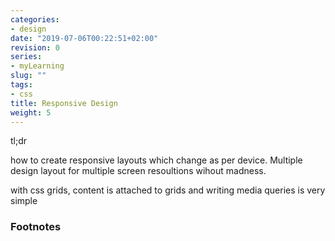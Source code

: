 ```yaml
---
categories:
- design
date: "2019-07-06T00:22:51+02:00"
revision: 0
series:
- myLearning
slug: ""
tags:
- css
title: Responsive Design
weight: 5
---
```


tl;dr
<!-- more -->

how to create responsive layouts which change as per device. Multiple design layout for multiple
screen resoultions wihout madness.

with css grids, content is attached to grids and writing media queries is very simple





### Footnotes

[^1]: [CSS Grids](https://youtu.be/7kVeCqQCxlk)
[^2]: [Rachel Andrew- css grids doctrine](https://gridbyexample.com/)
